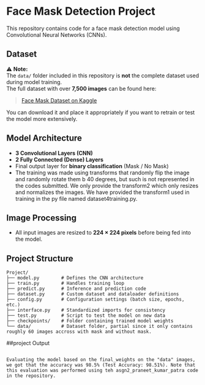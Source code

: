 # Face Mask Detection Project

This repository contains code for a face mask detection model using Convolutional Neural Networks (CNNs).

## Dataset

⚠️ **Note:**  
The `data/` folder included in this repository is **not** the complete dataset used during model training.  
The full dataset with over **7,500 images** can be found here:

> [Face Mask Dataset on Kaggle](https://www.kaggle.com/datasets/omkargurav/face-mask-dataset)

You can download it and place it appropriately if you want to retrain or test the model more extensively.

## Model Architecture

- **3 Convolutional Layers (CNN)**
- **2 Fully Connected (Dense) Layers**
- Final output layer for **binary classification** (Mask / No Mask)
- The training was made using transforms that randomly flip the image and randomly rotate them b 40 degrees, but such is not represented in the codes submitted. We only provide the transform2 which only resizes and normalizes the images. We have provided the transform1 used in training in the py file named dataset4training.py. 

## Image Processing

- All input images are resized to **224 × 224 pixels** before being fed into the model.

## Project Structure

```plaintext
Project/
├── model.py        # Defines the CNN architecture
├── train.py        # Handles training loop
├── predict.py      # Inference and prediction code
├── dataset.py      # Custom dataset and dataloader definitions
├── config.py       # Configuration settings (batch size, epochs, etc.)
├── interface.py    # Standardized imports for consistency
├── test.py         # Script to test the model on new data
├── checkpoints/    # Folder containing trained model weights
└── data/           # Dataset folder, partial since it only contains roughly 60 images accross with mask and without mask.
```
##project Output
```plaintext

Evaluating the model based on the final_weights on the "data" images, we got that the accuracy was 98.5% (Test Accuracy: 98.51%). Note that this evaluation was performed using teh asgn2_praneet_kumar_patra code in the repository.
```

